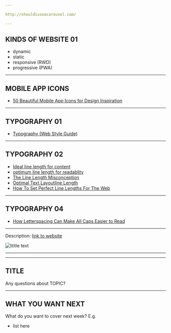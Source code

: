 ```yaml
---

http://shouldiuseacarousel.com/

---
```


## KINDS OF WEBSITE **01**
<!-- .slide: class="crammed" -->

- dynamic
- static
- responsive (RWD)
- progressive (PWA)

---

## MOBILE APP ICONS
<!-- .slide: class="crammed" -->

- [50 Beautiful Mobile App Icons for Design Inspiration](https://speckyboy.com/mobile-app-design-inspiration/)

---

## TYPOGRAPHY **01**
<!-- .slide: class="crammed" -->

- [Typography (Web Style Guide)](https://webstyleguide.com/9-typography.html)

---

## TYPOGRAPHY **02**
<!-- .slide: class="crammed" -->

- [Ideal line length for content](http://maxdesign.com.au/articles/em/)
- [optimum line length for readablity](https://baymard.com/blog/line-length-readability)
- [The Line Length Misconception](https://www.viget.com/articles/the-line-length-misconception/)
- [Optimal Text Layoutline Length](https://www.paulolyslager.com/optimal-text-layout-line-length/)
- [How To Set Perfect Line Lengths For The Web](https://blog.prototypr.io/how-to-set-perfect-line-lengths-for-the-web-528f08f8b344)

---

## TYPOGRAPHY **04**
<!-- .slide: class="crammed" -->

- [How Letterspacing Can Make All Caps Easier to Read](https://uxmovement.com/content/how-letterspacing-can-make-all-caps-easier-to-read/)

---

<!-- BIG IMAGE EXAMPLE -->

Description: [link to website](URL)

![ttitle text](https://raw.githubusercontent.com/DaveEveritt/TECH3015/master/imgs/design/IMAGE_FILENAME)

---

<!-- FULL BACKGROUND IMAGE -->

<!-- .slide: data-background-image="https://raw.githubusercontent.com/DaveEveritt/TECH3015/master/imgs/IMAGE_NAME" data-background-size="contain" -->

---

## TITLE

Any questions about TOPIC?

---

## WHAT YOU WANT NEXT

What do you want to cover next week? E.g.

- list here

